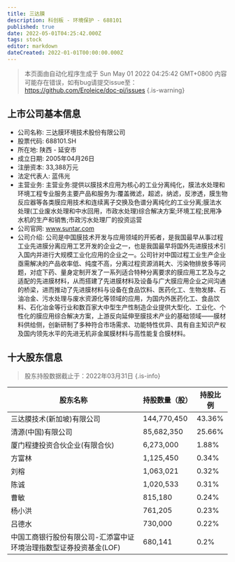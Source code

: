 ```yaml
---
title: 三达膜
description: 科创板 - 环境保护 - 688101
published: true
date: 2022-05-01T04:25:42.000Z
tags: stock
editor: markdown
dateCreated: 2022-01-01T00:00:00.000Z
---
```


> 本页面由自动化程序生成于 Sun May 01 2022 04:25:42 GMT+0800
> 内容可能存在错误，如有bug请提交issue至：https://github.com/Eroleice/doc-pi/issues
{.is-warning}

## 上市公司基本信息
- 公司名称: 三达膜环境技术股份有限公司
- 股票代码: 688101.SH
- 所在地: 陕西 - 延安市
- 成立日期: 2005年04月26日
- 注册资本: 33,388万元
- 法定代表人: 蓝伟光
- 主营业务: 主营业务:提供以膜技术应用为核心的工业分离纯化，膜法水处理和环境工程专业服务主要产品和服务为:覆盖微滤，超滤，纳滤，反渗透，膜生物反应器等各类膜应用技术和连续离子交换及色谱分离纯化的工业分离;膜法水处理(工业废水处理和中水回用，市政水处理)综合解决方案;环境工程;民用净水机的生产和销售;市政污水处理厂的投资运营
- 公司官网: www.suntar.com
- 公司介绍: 公司是中国膜技术开发与应用领域的开拓者，是我国最早从事过程工业先进膜分离应用工艺开发的企业之一，也是我国最早将国外先进膜技术引入国内并进行大规模工业化应用的企业之一。公司针对中国过程工业生产企业亟需解决的产品收率低、纯度不高，分离过程资源消耗大、污染物排放多等问题，对症下药、量身定制开发了一系列适合特种分离要求的膜应用工艺及与之适配的先进膜材料，从而搭建了先进膜材料及设备与广大膜应用企业之间沟通的桥梁，进而推动了先进膜材料与设备在食品饮料、医药化工、生物发酵、石油冶金、污水处理与废水资源化等领域的应用，为国内外医药化工、食品饮料、石化冶金等行业和数百家大中型生产性制造企业提供大型化、工业化、个性化的膜应用综合解决方案，上游反向延伸至膜技术产业的基础领域——膜材料供给侧，创新研制了多种符合市场需求、功能特性优异、具有自主知识产权及国内领先水平的先进无机非金属膜材料与高性能复合膜材料。


## 十大股东信息
> 股东持股数据截止于：2022年03月31日
{.is-info}

| 股东名称 | 持股数量（股） | 持股比例 |
| --- | --- | --- |
| 三达膜技术(新加坡)有限公司 | 144,770,450 | 43.36% |
| 清源(中国)有限公司 | 85,682,350 | 25.66% |
| 厦门程捷投资合伙企业(有限合伙) | 6,273,000 | 1.88% |
| 方富林 | 1,125,450 | 0.34% |
| 刘榕 | 1,063,021 | 0.32% |
| 陈诚 | 1,020,533 | 0.31% |
| 曹敏 | 815,180 | 0.24% |
| 杨小洪 | 761,205 | 0.23% |
| 吕德水 | 730,000 | 0.22% |
| 中国工商银行股份有限公司-汇添富中证环境治理指数型证券投资基金(LOF) | 680,141 | 0.2% |




